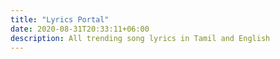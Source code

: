 ```yaml
---
title: "Lyrics Portal"
date: 2020-08-31T20:33:11+06:00
description: All trending song lyrics in Tamil and English
---
```


